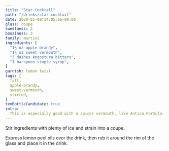 ```yaml
---
title: "Star Cocktail"
path: "/drinks/star-cocktail"
date: 2020-05-08T14:05:16-08:00
glass: coupe
sweetness: 2
booziness: 3
family: martini
ingredients: [
  "1½ oz apple brandy",
  "1½ oz sweet vermouth",
  "3 dashes Angostura bitters",
  "1 barspoon simple syrup",
]
garnish: lemon twist
tags: [
  fall,
  apple-brandy,
  sweet-vermouth,
  stirred,
]
tenBottleCandidate: true
intro:
  This is especially good with a spicer vermouth, like Antica Formula.
---
```

Stir ingredients with plenty of ice and strain into a coupe.

Express lemon peel oils over the drink, then rub it around the rim of the glass and place it in the drink.
